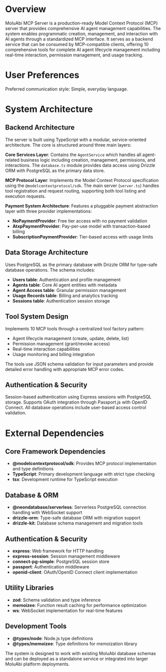 # Overview

MoluAbi MCP Server is a production-ready Model Context Protocol (MCP) server that provides comprehensive AI agent management capabilities. The system enables programmatic creation, management, and interaction with AI agents through a standardized MCP interface. It serves as a backend service that can be consumed by MCP-compatible clients, offering 10 comprehensive tools for complete AI agent lifecycle management including real-time interaction, permission management, and usage tracking.

# User Preferences

Preferred communication style: Simple, everyday language.

# System Architecture

## Backend Architecture
The server is built using TypeScript with a modular, service-oriented architecture. The core is structured around three main layers:

**Core Services Layer**: Contains the `AgentService` which handles all agent-related business logic including creation, management, permissions, and interactions. The `database.ts` module provides data access using Drizzle ORM with PostgreSQL as the primary data store.

**MCP Protocol Layer**: Implements the Model Context Protocol specification using the `@modelcontextprotocol/sdk`. The main server (`server.ts`) handles tool registration and request routing, supporting both tool listing and execution requests.

**Payment System Architecture**: Features a pluggable payment abstraction layer with three provider implementations:
- **NoPaymentProvider**: Free tier access with no payment validation
- **AtxpPaymentProvider**: Pay-per-use model with transaction-based billing
- **SubscriptionPaymentProvider**: Tier-based access with usage limits

## Data Storage Architecture
Uses PostgreSQL as the primary database with Drizzle ORM for type-safe database operations. The schema includes:
- **Users table**: Authentication and profile management
- **Agents table**: Core AI agent entities with metadata
- **Agent Access table**: Granular permission management
- **Usage Records table**: Billing and analytics tracking
- **Sessions table**: Authentication session storage

## Tool System Design
Implements 10 MCP tools through a centralized tool factory pattern:
- Agent lifecycle management (create, update, delete, list)
- Permission management (grant/revoke access)
- Real-time interaction capabilities
- Usage monitoring and billing integration

The tools use JSON schema validation for input parameters and provide detailed error handling with appropriate MCP error codes.

## Authentication & Security
Session-based authentication using Express sessions with PostgreSQL storage. Supports OAuth integration through Passport.js with OpenID Connect. All database operations include user-based access control validation.

# External Dependencies

## Core Framework Dependencies
- **@modelcontextprotocol/sdk**: Provides MCP protocol implementation and type definitions
- **TypeScript**: Primary development language with strict type checking
- **tsx**: Development runtime for TypeScript execution

## Database & ORM
- **@neondatabase/serverless**: Serverless PostgreSQL connection handling with WebSocket support
- **drizzle-orm**: Type-safe database ORM with migration support
- **drizzle-kit**: Database schema management and migration tools

## Authentication & Security
- **express**: Web framework for HTTP handling
- **express-session**: Session management middleware
- **connect-pg-simple**: PostgreSQL session store
- **passport**: Authentication middleware
- **openid-client**: OAuth/OpenID Connect client implementation

## Utility Libraries
- **zod**: Schema validation and type inference
- **memoizee**: Function result caching for performance optimization
- **ws**: WebSocket implementation for real-time features

## Development Tools
- **@types/node**: Node.js type definitions
- **@types/memoizee**: Type definitions for memoization library

The system is designed to work with existing MoluAbi database schemas and can be deployed as a standalone service or integrated into larger MoluAbi platform deployments.